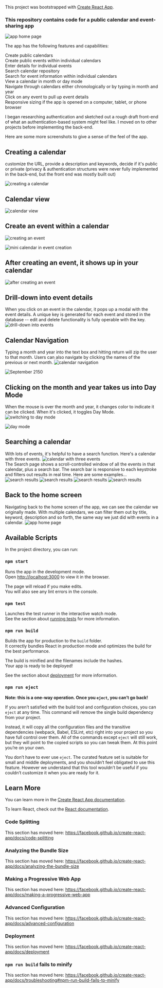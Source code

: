 This project was bootstrapped with [Create React App](https://github.com/facebook/create-react-app).

### This repository contains code for a public calendar and event-sharing app
![app home page](https://github.com/jsugarmoore/openCalendar/blob/a8118d8637e5bec9fc5fc901473c4eb5af9f21dd/public/Screen%20Shot%202021-03-19%20at%203.28.49%20AM.png "calendar home page")<br />

The app has the following features and capabilities:

Create public calendars<br />
Create public events within individual calendars<br />
Enter details for individual events<br />
Search calendar repository<br />
Search for event information within individual calendars<br />
View a calendar in month or day mode<br />
Navigate through calendars either chronologically or by typing in month and year<br />
Click on any event to pull up event details<br />
Responsive sizing if the app is opened on a computer, tablet, or phone browser<br />

I began researching authentication and sketched out a rough draft front-end of what an authentication-based system might feel like. I moved on to other projects before implementing the back-end.

Here are some more screenshots to give a sense of the feel of the app.

## Creating a calendar
customize the URL, provide a description and keywords, decide if it's public or private (privacy & authentication structures were never fully implemented in the back-end, but the front end was mostly built out)

![creating a calendar](https://github.com/jsugarmoore/openCalendar/blob/a8118d8637e5bec9fc5fc901473c4eb5af9f21dd/public/Screen%20Shot%202021-03-19%20at%203.29.35%20AM.png "creating a calendar")<br />

## Calendar view
![calendar view](https://github.com/jsugarmoore/openCalendar/blob/a8118d8637e5bec9fc5fc901473c4eb5af9f21dd/public/Screen%20Shot%202021-03-19%20at%203.31.13%20AM.png "calendar view")<br />

## Create an event within a calendar
![creating an event](https://github.com/jsugarmoore/openCalendar/blob/a8118d8637e5bec9fc5fc901473c4eb5af9f21dd/public/Screen%20Shot%202021-03-19%20at%203.31.21%20AM.png "creating an event")<br />

![mini calendar in event creation](https://github.com/jsugarmoore/openCalendar/blob/a8118d8637e5bec9fc5fc901473c4eb5af9f21dd/public/Screen%20Shot%202021-03-19%20at%203.31.50%20AM.png "mini calendar in event creation")<br />

## After creating an event, it shows up in your calendar
![after creating an event](https://github.com/jsugarmoore/openCalendar/blob/a8118d8637e5bec9fc5fc901473c4eb5af9f21dd/public/Screen%20Shot%202021-03-19%20at%203.34.19%20AM.png "new events show up in the calendar")<br />

## Drill-down into event details
When you click on an event in the calendar, it pops up a modal with the event details. A unique key is generated for each event and stored in the database -- edit and delete functionality is fully operable with the key.
![drill-down into events](https://github.com/jsugarmoore/openCalendar/blob/a8118d8637e5bec9fc5fc901473c4eb5af9f21dd/public/Screen%20Shot%202021-03-19%20at%203.34.35%20AM.png "event drill-down")<br />

## Calendar Navigation
Typing a month and year into the text box and hitting return will zip the user to that month. Users can also navigate by clicking the names of the previous or next month.
![calendar navigation](https://github.com/jsugarmoore/openCalendar/blob/a8118d8637e5bec9fc5fc901473c4eb5af9f21dd/public/Screen%20Shot%202021-03-19%20at%203.35.26%20AM.png "calendar navigation to September 2150")<br />

![September 2150](https://github.com/jsugarmoore/openCalendar/blob/a8118d8637e5bec9fc5fc901473c4eb5af9f21dd/public/Screen%20Shot%202021-03-19%20at%203.35.36%20AM.png "the calendar for September 2150")<br />

## Clicking on the month and year takes us into Day Mode
When the mouse is over the month and year, it changes color to indicate it can be clicked. When it's clicked, it toggles Day Mode.
![switching to day mode](https://github.com/jsugarmoore/openCalendar/blob/a8118d8637e5bec9fc5fc901473c4eb5af9f21dd/public/Screen%20Shot%202021-03-19%20at%203.35.45%20AM.png "switching to day mode")<br />

![day mode](https://github.com/jsugarmoore/openCalendar/blob/a8118d8637e5bec9fc5fc901473c4eb5af9f21dd/public/Screen%20Shot%202021-03-19%20at%203.36.27%20AM.png "day mode")<br />

## Searching a calendar
With lots of events, it's helpful to have a search function. Here's a calendar with three events.
![calendar with three events](https://github.com/jsugarmoore/openCalendar/blob/a8118d8637e5bec9fc5fc901473c4eb5af9f21dd/public/Screen%20Shot%202021-03-19%20at%203.39.52%20AM.png "calendar with three events")<br />
The Search page shows a scroll-controlled window of all the events in that calendar, plus a search bar. The search bar is responsive to each keystroke and filters out results in real time. Here are some examples...
![search results](https://github.com/jsugarmoore/openCalendar/blob/a8118d8637e5bec9fc5fc901473c4eb5af9f21dd/public/Screen%20Shot%202021-03-19%20at%203.40.02%20AM.png "search results")
![search results](https://github.com/jsugarmoore/openCalendar/blob/a8118d8637e5bec9fc5fc901473c4eb5af9f21dd/public/Screen%20Shot%202021-03-19%20at%203.40.16%20AM.png "search results")
![search results](https://github.com/jsugarmoore/openCalendar/blob/a8118d8637e5bec9fc5fc901473c4eb5af9f21dd/public/Screen%20Shot%202021-03-19%20at%203.40.26%20AM.png "search results")
![search results](https://github.com/jsugarmoore/openCalendar/blob/a8118d8637e5bec9fc5fc901473c4eb5af9f21dd/public/Screen%20Shot%202021-03-19%20at%203.40.48%20AM.png "search results")
## Back to the home screen
Navigating back to the home screen of the app, we can see the calendar we originally made. With multiple calendars, we can filter them out by title, keyword, description and so forth, the same way we just did with events in a calendar.
![app home page](https://github.com/jsugarmoore/openCalendar/blob/a8118d8637e5bec9fc5fc901473c4eb5af9f21dd/public/Screen%20Shot%202021-03-19%20at%203.41.09%20AM.png "calendar home page")
## Available Scripts

In the project directory, you can run:

### `npm start`

Runs the app in the development mode.<br />
Open [http://localhost:3000](http://localhost:3000) to view it in the browser.

The page will reload if you make edits.<br />
You will also see any lint errors in the console.

### `npm test`

Launches the test runner in the interactive watch mode.<br />
See the section about [running tests](https://facebook.github.io/create-react-app/docs/running-tests) for more information.

### `npm run build`

Builds the app for production to the `build` folder.<br />
It correctly bundles React in production mode and optimizes the build for the best performance.

The build is minified and the filenames include the hashes.<br />
Your app is ready to be deployed!

See the section about [deployment](https://facebook.github.io/create-react-app/docs/deployment) for more information.

### `npm run eject`

**Note: this is a one-way operation. Once you `eject`, you can’t go back!**

If you aren’t satisfied with the build tool and configuration choices, you can `eject` at any time. This command will remove the single build dependency from your project.

Instead, it will copy all the configuration files and the transitive dependencies (webpack, Babel, ESLint, etc) right into your project so you have full control over them. All of the commands except `eject` will still work, but they will point to the copied scripts so you can tweak them. At this point you’re on your own.

You don’t have to ever use `eject`. The curated feature set is suitable for small and middle deployments, and you shouldn’t feel obligated to use this feature. However we understand that this tool wouldn’t be useful if you couldn’t customize it when you are ready for it.

## Learn More

You can learn more in the [Create React App documentation](https://facebook.github.io/create-react-app/docs/getting-started).

To learn React, check out the [React documentation](https://reactjs.org/).

### Code Splitting

This section has moved here: https://facebook.github.io/create-react-app/docs/code-splitting

### Analyzing the Bundle Size

This section has moved here: https://facebook.github.io/create-react-app/docs/analyzing-the-bundle-size

### Making a Progressive Web App

This section has moved here: https://facebook.github.io/create-react-app/docs/making-a-progressive-web-app

### Advanced Configuration

This section has moved here: https://facebook.github.io/create-react-app/docs/advanced-configuration

### Deployment

This section has moved here: https://facebook.github.io/create-react-app/docs/deployment

### `npm run build` fails to minify

This section has moved here: https://facebook.github.io/create-react-app/docs/troubleshooting#npm-run-build-fails-to-minify
